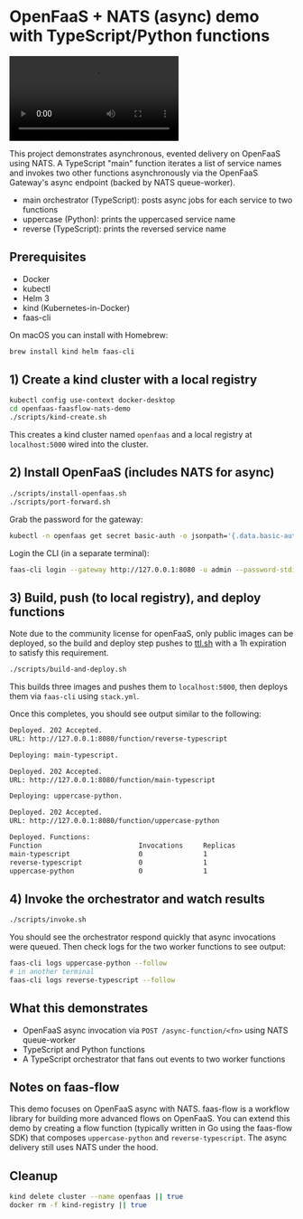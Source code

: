 # OpenFaaS + NATS (async) demo with TypeScript/Python functions

![Walkthrough of this system very quickly](https://cdn.zappy.app/v3732a2bd3e2611eb62169cc315bf3041.mp4)

This project demonstrates asynchronous, evented delivery on OpenFaaS using NATS. A TypeScript "main" function iterates a list of service names and invokes two other functions asynchronously via the OpenFaaS Gateway's async endpoint (backed by NATS queue-worker).

- main orchestrator (TypeScript): posts async jobs for each service to two functions
- uppercase (Python): prints the uppercased service name
- reverse (TypeScript): prints the reversed service name

## Prerequisites

- Docker
- kubectl
- Helm 3
- kind (Kubernetes-in-Docker)
- faas-cli

On macOS you can install with Homebrew:

```bash
brew install kind helm faas-cli
```

## 1) Create a kind cluster with a local registry

```bash
kubectl config use-context docker-desktop
cd openfaas-faasflow-nats-demo
./scripts/kind-create.sh
```

This creates a kind cluster named `openfaas` and a local registry at `localhost:5000` wired into the cluster.

## 2) Install OpenFaaS (includes NATS for async)

```bash
./scripts/install-openfaas.sh
./scripts/port-forward.sh
```

Grab the password for the gateway:

```bash
kubectl -n openfaas get secret basic-auth -o jsonpath='{.data.basic-auth-password}' | base64 --decode; echo
```

Login the CLI (in a separate terminal):

```bash
faas-cli login --gateway http://127.0.0.1:8080 -u admin --password-stdin
```

## 3) Build, push (to local registry), and deploy functions

Note due to the community license for openFaaS, only public images 
can be deployed, so the build and deploy step pushes to [ttl.sh](https://ttl.sh)
with a 1h expiration to satisfy this requirement.

```bash
./scripts/build-and-deploy.sh
```

This builds three images and pushes them to `localhost:5000`, then deploys them via `faas-cli` using `stack.yml`.

Once this completes, you should see output similar to the following:

```bash
Deployed. 202 Accepted.
URL: http://127.0.0.1:8080/function/reverse-typescript

Deploying: main-typescript.

Deployed. 202 Accepted.
URL: http://127.0.0.1:8080/function/main-typescript

Deploying: uppercase-python.

Deployed. 202 Accepted.
URL: http://127.0.0.1:8080/function/uppercase-python

Deployed. Functions:
Function                        Invocations     Replicas
main-typescript                 0               1
reverse-typescript              0               1
uppercase-python                0               1
```

## 4) Invoke the orchestrator and watch results

```bash
./scripts/invoke.sh
```

You should see the orchestrator respond quickly that async invocations were queued. Then check logs for the two worker functions to see output:

```bash
faas-cli logs uppercase-python --follow
# in another terminal
faas-cli logs reverse-typescript --follow
```

## What this demonstrates

- OpenFaaS async invocation via `POST /async-function/<fn>` using NATS queue-worker
- TypeScript and Python functions
- A TypeScript orchestrator that fans out events to two worker functions

## Notes on faas-flow

This demo focuses on OpenFaaS async with NATS. faas-flow is a workflow library for building more advanced flows on OpenFaaS. You can extend this demo by creating a flow function (typically written in Go using the faas-flow SDK) that composes `uppercase-python` and `reverse-typescript`. The async delivery still uses NATS under the hood.

## Cleanup

```bash
kind delete cluster --name openfaas || true
docker rm -f kind-registry || true
```
